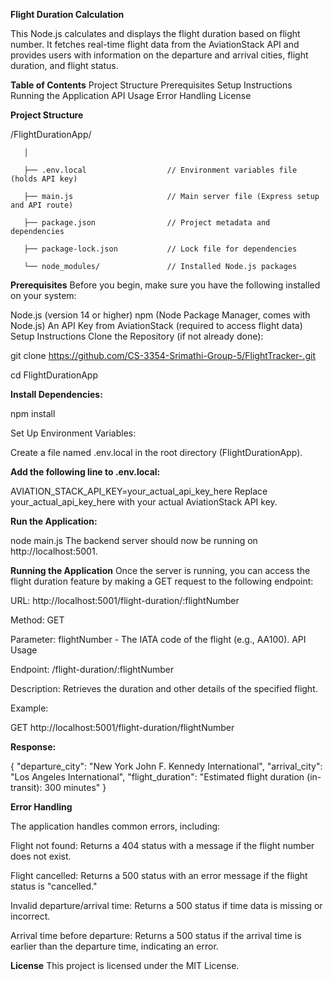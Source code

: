 **Flight Duration Calculation**

This Node.js calculates and displays the flight duration based on flight number. It fetches real-time flight data from the AviationStack API and provides users with information on the departure and arrival cities, flight duration, and flight status.

**Table of Contents**
Project Structure
Prerequisites
Setup Instructions
Running the Application
API Usage
Error Handling
License


**Project Structure**


/FlightDurationApp/
       
       │
       
       ├── .env.local                  // Environment variables file (holds API key)
       
       ├── main.js                     // Main server file (Express setup and API route)
       
       ├── package.json                // Project metadata and dependencies
       
       ├── package-lock.json           // Lock file for dependencies
       
       └── node_modules/               // Installed Node.js packages

**Prerequisites**
Before you begin, make sure you have the following installed on your system:

Node.js (version 14 or higher)
npm (Node Package Manager, comes with Node.js)
An API Key from AviationStack (required to access flight data)
Setup Instructions
Clone the Repository (if not already done):


git clone https://github.com/CS-3354-Srimathi-Group-5/FlightTracker-.git

cd FlightDurationApp

**Install Dependencies:**

npm install

Set Up Environment Variables:

Create a file named .env.local in the root directory (FlightDurationApp).

**Add the following line to .env.local:**


AVIATION_STACK_API_KEY=your_actual_api_key_here
Replace your_actual_api_key_here with your actual AviationStack API key.

**Run the Application:**

node main.js
The backend server should now be running on http://localhost:5001.

**Running the Application**
Once the server is running, you can access the flight duration feature by making a GET request to the following endpoint:

URL: http://localhost:5001/flight-duration/:flightNumber

Method: GET

Parameter: flightNumber - The IATA code of the flight (e.g., AA100).
API Usage

Endpoint: /flight-duration/:flightNumber

Description: Retrieves the duration and other details of the specified flight.

Example:

GET http://localhost:5001/flight-duration/flightNumber

**Response:**

{
  "departure_city": "New York John F. Kennedy International",
  "arrival_city": "Los Angeles International",
  "flight_duration": "Estimated flight duration (in-transit): 300 minutes"
}

**Error Handling**

The application handles common errors, including:

Flight not found: Returns a 404 status with a message if the flight number does not exist.

Flight cancelled: Returns a 500 status with an error message if the flight status is "cancelled."

Invalid departure/arrival time: Returns a 500 status if time data is missing or incorrect.

Arrival time before departure: Returns a 500 status if the arrival time is earlier than the departure time, indicating an error.

**License**
This project is licensed under the MIT License.
